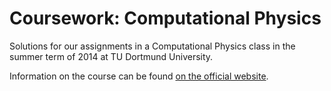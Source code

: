 # Coursework: Computational Physics

Solutions for our assignments in a Computational Physics class in the summer term of 2014 at TU Dortmund University.

Information on the course can be found [on the official website](http://t2.physik.tu-dortmund.de/de/lehre/cp_14.html).
